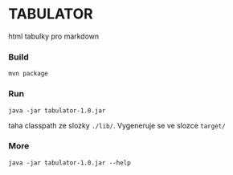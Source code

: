 TABULATOR
=========
html tabulky pro markdown
 ### Build
 `mvn package`
 ### Run
 `java -jar tabulator-1.0.jar`
 
 taha classpath ze slozky `./lib/`. Vygeneruje se ve slozce `target/`
 ### More
 `java -jar tabulator-1.0.jar --help`
